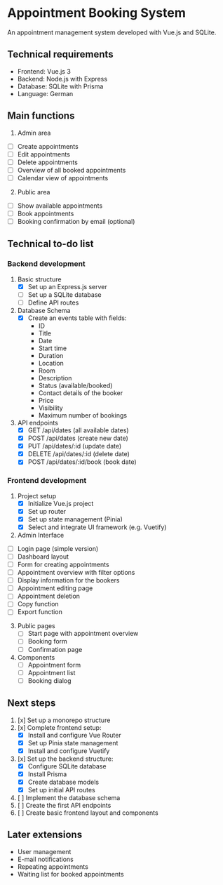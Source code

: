 # Appointment Booking System

An appointment management system developed with Vue.js and SQLite.

## Technical requirements

- Frontend: Vue.js 3
- Backend: Node.js with Express
- Database: SQLite with Prisma
- Language: German

## Main functions

1. Admin area
  - [ ] Create appointments
  - [ ] Edit appointments
  - [ ] Delete appointments
  - [ ] Overview of all booked appointments
  - [ ] Calendar view of appointments

2. Public area
  - [ ] Show available appointments
  - [ ] Book appointments
  - [ ] Booking confirmation by email (optional)

## Technical to-do list

### Backend development
1. Basic structure
   - [x] Set up an Express.js server
   - [ ] Set up a SQLite database
   - [ ] Define API routes

2. Database Schema
   - [x] Create an events table with fields:
     - ID
     - Title
     - Date
     - Start time
     - Duration
     - Location
     - Room
     - Description
     - Status (available/booked)
     - Contact details of the booker
     - Price
     - Visibility
     - Maximum number of bookings

3. API endpoints
   - [x] GET /api/dates (all available dates)
   - [x] POST /api/dates (create new date)
   - [x] PUT /api/dates/:id (update date)
   - [x] DELETE /api/dates/:id (delete date)
   - [x] POST /api/dates/:id/book (book date)

### Frontend development
1. Project setup
   - [x] Initialize Vue.js project
   - [x] Set up router
   - [x] Set up state management (Pinia)
   - [x] Select and integrate UI framework (e.g. Vuetify)

2. Admin Interface
  - [ ] Login page (simple version)
  - [ ] Dashboard layout
  - [ ] Form for creating appointments
  - [ ] Appointment overview with filter options
  - [ ] Display information for the bookers
  - [ ] Appointment editing page
  - [ ] Appointment deletion
  - [ ] Copy function
  - [ ] Export function

3. Public pages
   - [ ] Start page with appointment overview
   - [ ] Booking form
   - [ ] Confirmation page

4. Components
   - [ ] Appointment form
   - [ ] Appointment list
   - [ ] Booking dialog

## Next steps
1. [x] Set up a monorepo structure
2. [x] Complete frontend setup:
   - [x] Install and configure Vue Router
   - [x] Set up Pinia state management
   - [x] Install and configure Vuetify
3. [x] Set up the backend structure:
   - [x] Configure SQLite database
   - [x] Install Prisma
   - [x] Create database models
   - [x] Set up initial API routes
4. [ ] Implement the database schema
5. [ ] Create the first API endpoints
6. [ ] Create basic frontend layout and components

## Later extensions
- User management
- E-mail notifications
- Repeating appointments
- Waiting list for booked appointments
